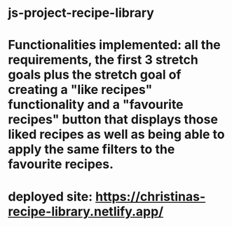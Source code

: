 # js-project-recipe-library

# Functionalities implemented: all the requirements, the first 3 stretch goals plus the stretch goal of creating a "like recipes" functionality and a "favourite recipes" button that displays those liked recipes as well as being able to apply the same filters to the favourite recipes.

# deployed site: https://christinas-recipe-library.netlify.app/
